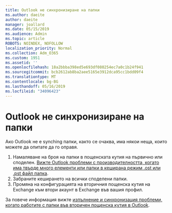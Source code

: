 ```yaml
---
title: Outlook не синхронизиране на папки
ms.author: daeite
author: daeite
manager: joallard
ms.date: 05/15/2019
ms.audience: Admin
ms.topic: article
ROBOTS: NOINDEX, NOFOLLOW
localization_priority: Normal
ms.collection: Adm_O365
ms.custom: 1951
ms.assetid: ''
ms.openlocfilehash: 18a2bbba398ed5e693df080254ec7a0c1b24f941
ms.sourcegitcommit: bcb2612ab8ba2aee5165e3912dca95cc1bdd09f4
ms.translationtype: MT
ms.contentlocale: bg-BG
ms.lasthandoff: 05/16/2019
ms.locfileid: "34096423"
---
```

# <a name="outlook-not-synching-folders"></a>Outlook не синхронизиране на папки

Ако Outlook не е synching папки, както се очаква, има някои неща, които можете да опитате да го оправя.

1. Намаляване на броя на папки в пощенската кутия на първично или споделен. [Вижте Outlook проблеми с производителността, когато има твърде много елементи или папки в кеширана режим .ost или .pst файл папка](https://support.microsoft.com/help/2768656).
2. Забраните кеширането на всички споделени папки.
3. Промяна на конфигурацията на вторичния пощенска кутия на Exchange към втори акаунт в Exchange във вашия профил.
 
За повече информация вижте [изпълнение и синхронизация проблеми, когато работите с папки във вторичен пощенска кутия в Outlook](https://support.microsoft.com/help/3115602).